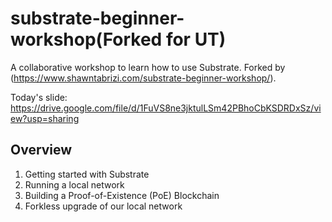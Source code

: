 # substrate-beginner-workshop(Forked for UT)

A collaborative workshop to learn how to use Substrate.
Forked by (https://www.shawntabrizi.com/substrate-beginner-workshop/).

Today's slide: https://drive.google.com/file/d/1FuVS8ne3jktulLSm42PBhoCbKSDRDxSz/view?usp=sharing

## Overview 

1. Getting started with Substrate
2. Running a local network
3. Building a Proof-of-Existence (PoE) Blockchain
4. Forkless upgrade of our local network
